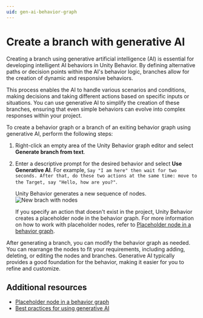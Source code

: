 ```yaml
---
uid: gen-ai-behavior-graph
---
```


# Create a branch with generative AI

Creating a branch using generative artificial intelligence (AI) is essential for developing intelligent AI behaviors in Unity Behavior. By defining alternative paths or decision points within the AI's behavior logic, branches allow for the creation of dynamic and responsive behaviors. 

This process enables the AI to handle various scenarios and conditions, making decisions and taking different actions based on specific inputs or situations. You can use generative AI to simplify the creation of these branches, ensuring that even simple behaviors can evolve into complex responses within your project.

To create a behavior graph or a branch of an exiting behavior graph using generative AI, perform the following steps:

1. Right-click an empty area of the Unity Behavior graph editor and select **Generate branch from text**.
2. Enter a descriptive prompt for the desired behavior and select **Use Generative AI**. For example, `Say "I am here" then wait for two seconds. After that, do these two actions at the same time: move to the Target, say "Hello, how are you?"`.
    
    Unity Behavior generates a new sequence of nodes.
    ![New brach with nodes](Images/gen-ai-graph.png)
    
    If you specify an action that doesn't exist in the project, Unity Behavior creates a placeholder node in the behavior graph. For more information on how to work with placeholder nodes, refer to [Placeholder node in a behavior graph](placeholder-nodes.md).

After generating a branch, you can modify the behavior graph as needed. You can rearrange the nodes to fit your requirements, including adding, deleting, or editing the nodes and branches. Generative AI typically provides a good foundation for the behavior, making it easier for you to refine and customize.

## Additional resources

* [Placeholder node in a behavior graph](placeholder-nodes.md)
* [Best practices for using generative AI](gen-ai-best-practices.md)
